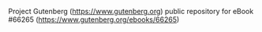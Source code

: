Project Gutenberg (https://www.gutenberg.org) public repository for
eBook #66265 (https://www.gutenberg.org/ebooks/66265)
